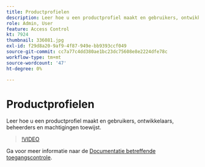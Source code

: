 ```yaml
---
title: Productprofielen
description: Leer hoe u een productprofiel maakt en gebruikers, ontwikkelaars, beheerders en machtigingen toewijst.
role: Admin, User
feature: Access Control
kt: 7924
thumbnail: 336081.jpg
exl-id: f29d8a20-9af9-4f87-949e-bb9393ccf049
source-git-commit: cc7a77c4dd380ae1bc23dc75608e8e2224dfe78c
workflow-type: tm+mt
source-wordcount: '47'
ht-degree: 0%

---
```


# Productprofielen

Leer hoe u een productprofiel maakt en gebruikers, ontwikkelaars, beheerders en machtigingen toewijst.

>[!VIDEO](https://video.tv.adobe.com/v/336081?quality=12&learn=on)

Ga voor meer informatie naar de [Documentatie betreffende toegangscontrole](https://experienceleague.adobe.com/docs/experience-platform/access-control/home.html).